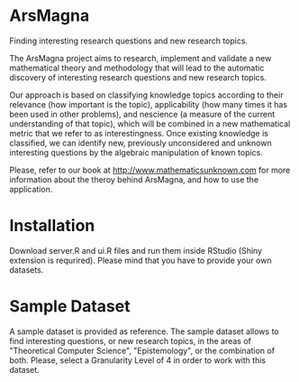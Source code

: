 # ArsMagna

Finding interesting research questions and new research topics.

The ArsMagna project aims to research, implement and validate a new mathematical theory and methodology that will lead to the automatic discovery of interesting research questions and new research topics.

Our approach is based on classifying knowledge topics according to their relevance (how important is the topic), applicability (how many times it has been used in other problems), and nescience (a measure of the current understanding of that topic), which will be combined in a new mathematical metric that we refer to as interestingness. Once existing knowledge is classified, we can identify new, previously unconsidered and unknown interesting questions by the algebraic manipulation of known topics.

Please, refer to our book at http://www.mathematicsunknown.com for more information about the theroy behind ArsMagna, and how to use the application.

# Installation

Download server.R and ui.R files and run them inside RStudio (Shiny extension is requrired). Please mind that you have to provide your own datasets.

# Sample Dataset

A sample dataset is provided as reference. The sample dataset allows to find interesting questions, or new research topics, in the areas of "Theoretical Computer Science", "Epistemology", or the combination of both. Please, select a Granularity Level of 4 in order to work with this dataset.
